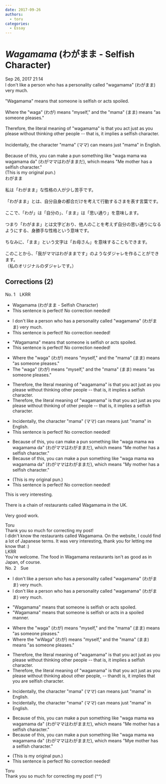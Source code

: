 ```yaml
---
date: 2017-09-26
authors:
  - toru
categories:
  - Essay
---
```


<h1 id="subject_show"><strong><em>Wagamama</strong></em> (わがまま - Selfish Character)</h1>
<div class="date">Sep 26, 2017 21:14</div>
<div id="post"><div id="body_show_ori">
I don't like a person who has a personality called "wagamama" (わがまま) very much.<br/><br/>"Wagamama" means that someone is selfish or acts spoiled.<br/><br/>Where the "waga" (わが) means "myself," and the "mama" (まま) means "as someone pleases."<br/><br/>Therefore, the literal meaning of "wagamama" is that you act just as you please without thinking other people -- that is, it implies a selfish character.<br/><br/>Incidentally, the character "mama" (ママ) can means just "mama" in English.<br/><br/>Because of this, you can make a pun something like "waga mama wa wagamama da" (わがママはわがままだ), which means "Me mother has a selfish character."<br/>(This is my original pun.)
</div></div>

<!-- more -->

<div id="post_ja"><div id="body_show_mo">
わがまま<br/><br/>私は「わがまま」な性格の人が少し苦手です。<br/><br/>「わがまま」とは、自分自身の都合だけを考えて行動するさまを表す言葉です。<br/><br/>ここで、「わが」は「自分の」、「まま」は「思い通り」を意味します。<br/><br/>つまり「わがまま」とは文字どおり、他人のことを考えず自分の思い通りになるようにする、身勝手な性格という意味です。<br/><br/>ちなみに、「まま」という文字は「お母さん」を意味することもできます。<br/><br/>このことから、「我がママはわがままです」のようなダジャレを作ることができます。<br/>（私のオリジナルのダジャレです。）
</div></div>

## Corrections (2)
<div id="block"><div class="first_name"> No. 1　<span class="just_name">LKRR</span></div><div id="block2">
<ul class="correction_field">
<li class="incorrect">Wagamama (わがまま - Selfish Character)</li>
<li class="corrected perfect">This sentence is perfect! No correction needed!</li>
</ul>
<ul class="correction_field">
<li class="incorrect">I don't like a person who has a personality called "wagamama" (わがまま) very much.</li>
<li class="corrected perfect">This sentence is perfect! No correction needed!</li>
</ul>
<ul class="correction_field">
<li class="incorrect">"Wagamama" means that someone is selfish or acts spoiled.</li>
<li class="corrected perfect">This sentence is perfect! No correction needed!</li>
</ul>
<ul class="correction_field">
<li class="incorrect">Where the "waga" (わが) means "myself," and the "mama" (まま) means "as someone pleases."</li>
<li class="corrected correct">
The "waga" (わが) means "myself," and the "mama" (まま) means "as someone pleases."
</li>
</ul>
<ul class="correction_field">
<li class="incorrect">Therefore, the literal meaning of "wagamama" is that you act just as you please without thinking other people -- that is, it implies a selfish character.</li>
<li class="corrected correct">
Therefore, the literal meaning of "wagamama" is that you act just as you please without thinking <span class="f_blue">of </span>other people -- that is, it implies a selfish character.
</li>
</ul>
<ul class="correction_field">
<li class="incorrect">Incidentally, the character "mama" (ママ) can means just "mama" in English.</li>
<li class="corrected perfect">This sentence is perfect! No correction needed!</li>
</ul>
<ul class="correction_field">
<li class="incorrect">Because of this, you can make a pun something like "waga mama wa wagamama da" (わがママはわがままだ), which means "Me mother has a selfish character."</li>
<li class="corrected correct">
Because of this, you can make a pun something like "waga mama wa wagamama da" (わがママはわがままだ), which means "M<span class="f_blue">y</span> mother has a selfish character."
</li>
</ul>
<ul class="correction_field">
<li class="incorrect">(This is my original pun.)</li>
<li class="corrected perfect">This sentence is perfect! No correction needed!</li>
</ul>
<p class="comment_small">
 This is very interesting.
 <br/>
 <br/>
 There is a chain of restaurants called Wagamama in the UK.
 <br/>
 <br/>
 Very good work.
</p>

</div><div class="name"><span class="just_name">Toru</span><br>
Thank you so much for correcting my post!<br/>I didn't know the restaurants called Wagamama. On the website, I could find a lot of Japanese terms. It was very interesting, thank you for letting me know that :)
</div>
<div class="name"><span class="just_name">LKRR</span><br>
You're welcome. The food in Wagamama restaurants isn't as good as in Japan, of course.
</div>
</div>
<div id="block"><div class="first_name"> No. 2　<span class="just_name">Sue</span></div><div id="block2">
<ul class="correction_field">
<li class="incorrect">I don't like a person who has a personality called "wagamama" (わがまま) very much.</li>
<li class="corrected correct">
I don't like a person who has a personality called "wagamama" (わがまま)<span class="f_gray"><span class="sline"> very much</span></span>.
</li>
</ul>
<ul class="correction_field">
<li class="incorrect">"Wagamama" means that someone is selfish or acts spoiled.</li>
<li class="corrected correct">
"Wagamama" means that someone is selfish or acts <span class="f_red">in a </span>spoiled<span class="f_red"> manner</span>.
</li>
</ul>
<ul class="correction_field">
<li class="incorrect">Where the "waga" (わが) means "myself," and the "mama" (まま) means "as someone pleases."</li>
<li class="corrected correct">
<span class="f_gray"><span class="sline">Where the </span></span>"<span class="f_gray"><span class="sline">w</span></span><span class="f_red">W</span>aga" (わが) means "myself," and <span class="f_gray"><span class="sline">the </span></span>"mama" (まま) means "as someone pleases."
</li>
</ul>
<ul class="correction_field">
<li class="incorrect">Therefore, the literal meaning of "wagamama" is that you act just as you please without thinking other people -- that is, it implies a selfish character.</li>
<li class="corrected correct">
Therefore, the literal meaning of "wagamama" is that you act just as you please without thinking <span class="f_red">ab</span>o<span class="f_red">u</span>t<span class="f_red"> ot</span>her people<span class="f_red">,</span> <span class="f_gray"><span class="sline">-- th</span></span>a<span class="f_red">nd</span><span class="f_gray"><span class="sline">t</span></span> i<span class="f_gray"><span class="sline">s, i</span></span>t implies <span class="f_red">th</span>a<span class="f_red">t</span> <span class="f_red">you are </span>selfish<span class="f_gray"><span class="sline"> character</span></span>.
</li>
</ul>
<ul class="correction_field">
<li class="incorrect">Incidentally, the character "mama" (ママ) can means just "mama" in English.</li>
<li class="corrected correct">
Incidentally, the character "mama" (ママ) can mean<span class="f_gray"><span class="sline">s</span></span> just "mama" in English.
</li>
</ul>
<ul class="correction_field">
<li class="incorrect">Because of this, you can make a pun something like "waga mama wa wagamama da" (わがママはわがままだ), which means "Me mother has a selfish character."</li>
<li class="corrected correct">
Because of this, you can make a pun something like "waga mama wa wagamama da" (わがママはわがままだ), which means "M<span class="f_red">y</span><span class="f_gray"><span class="sline">e</span></span> mother has a selfish character."
</li>
</ul>
<ul class="correction_field">
<li class="incorrect">(This is my original pun.)</li>
<li class="corrected perfect">This sentence is perfect! No correction needed!</li>
</ul>
</div><div class="name"><span class="just_name">Toru</span><br>
Thank you so much for correcting my post! (^^)
</div>
</div>
